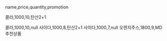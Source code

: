 name,price,quantity,promotion


콜라,1000,10,탄산2+1

콜라,1000,10,null
사이다,1000,8,탄산2+1
사이다,1000,7,null
오렌지주스,1800,9,MD추천상품

